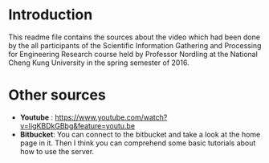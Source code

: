 ﻿# Introduction
This readme file contains the sources about the video which had been done by the all participants of the Scientific Information Gathering and Processing for Engineering Research course held by Professor Nordling at the National Cheng Kung University in the spring semester of 2016.

# Other sources
- __Youtube__ : https://www.youtube.com/watch?v=IigKBDkGBbg&feature=youtu.be
- __Bitbucket__: You can connect to the bitbucket and take a look at the home page in it. Then I think you can comprehend some basic tutorials about how to use the server.